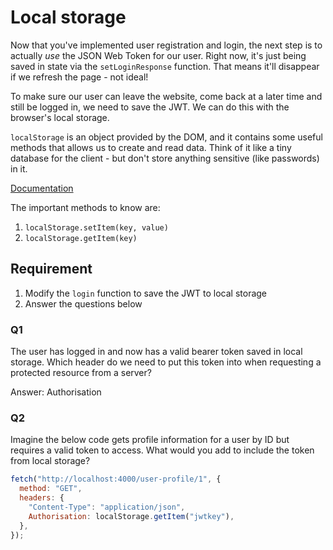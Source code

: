 # Local storage

Now that you've implemented user registration and login, the next step is to actually _use_ the JSON Web Token for our user. Right now, it's just being saved in state via the `setLoginResponse` function. That means it'll disappear if we refresh the page - not ideal!

To make sure our user can leave the website, come back at a later time and still be logged in, we need to save the JWT. We can do this with the browser's local storage.

`localStorage` is an object provided by the DOM, and it contains some useful methods that allows us to create and read data. Think of it like a tiny database for the client - but don't store anything sensitive (like passwords) in it.

[Documentation](https://developer.mozilla.org/en-US/docs/Web/API/Window/localStorage)

The important methods to know are:

1. `localStorage.setItem(key, value)`
2. `localStorage.getItem(key)`

## Requirement

1. Modify the `login` function to save the JWT to local storage
2. Answer the questions below

### Q1

The user has logged in and now has a valid bearer token saved in local storage. Which header do we need to put this token into when requesting a protected resource from a server?

Answer:
Authorisation

### Q2

Imagine the below code gets profile information for a user by ID but requires a valid token to access. What would you add to include the token from local storage?

```js
fetch("http://localhost:4000/user-profile/1", {
  method: "GET",
  headers: {
    "Content-Type": "application/json",
    Authorisation: localStorage.getItem("jwtkey"),
  },
});
```
